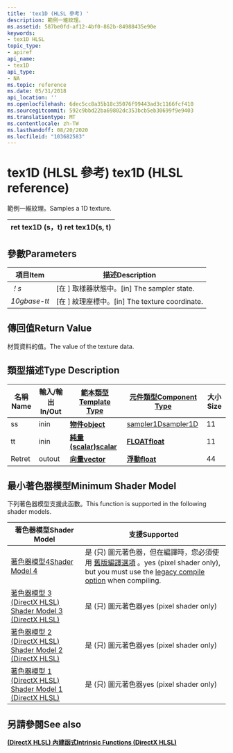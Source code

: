 ```yaml
---
title: 'tex1D (HLSL 參考) '
description: 範例一維紋理。
ms.assetid: 587be0fd-af12-4bf0-862b-84988435e90e
keywords:
- tex1D HLSL
topic_type:
- apiref
api_name:
- tex1D
api_type:
- NA
ms.topic: reference
ms.date: 05/31/2018
api_location: ''
ms.openlocfilehash: 6dec5cc8a35b18c35076f99443ad3c1166fcf410
ms.sourcegitcommit: 592c9bbd22ba69802dc353bcb5eb30699f9e9403
ms.translationtype: MT
ms.contentlocale: zh-TW
ms.lasthandoff: 08/20/2020
ms.locfileid: "103682583"
---
```

# <a name="tex1d-hlsl-reference"></a><span data-ttu-id="53748-104">tex1D (HLSL 參考) </span><span class="sxs-lookup"><span data-stu-id="53748-104">tex1D (HLSL reference)</span></span>

<span data-ttu-id="53748-105">範例一維紋理。</span><span class="sxs-lookup"><span data-stu-id="53748-105">Samples a 1D texture.</span></span>



| <span data-ttu-id="53748-106">ret tex1D (s，t) </span><span class="sxs-lookup"><span data-stu-id="53748-106">ret tex1D(s, t)</span></span> |
|-----------------|



 

## <a name="parameters"></a><span data-ttu-id="53748-107">參數</span><span class="sxs-lookup"><span data-stu-id="53748-107">Parameters</span></span>



| <span data-ttu-id="53748-108">項目</span><span class="sxs-lookup"><span data-stu-id="53748-108">Item</span></span>                                                   | <span data-ttu-id="53748-109">描述</span><span class="sxs-lookup"><span data-stu-id="53748-109">Description</span></span>                               |
|--------------------------------------------------------|-------------------------------------------|
| <span data-ttu-id="53748-110"><span id="s"></span><span id="S"></span>*！*</span><span class="sxs-lookup"><span data-stu-id="53748-110"><span id="s"></span><span id="S"></span>*s*</span></span><br/> | <span data-ttu-id="53748-111">\[在 \] 取樣器狀態中。</span><span class="sxs-lookup"><span data-stu-id="53748-111">\[in\] The sampler state.</span></span><br/>      |
| <span data-ttu-id="53748-112"><span id="t"></span><span id="T"></span>*10gbase-t*</span><span class="sxs-lookup"><span data-stu-id="53748-112"><span id="t"></span><span id="T"></span>*t*</span></span><br/> | <span data-ttu-id="53748-113">\[在 \] 紋理座標中。</span><span class="sxs-lookup"><span data-stu-id="53748-113">\[in\] The texture coordinate.</span></span><br/> |



 

## <a name="return-value"></a><span data-ttu-id="53748-114">傳回值</span><span class="sxs-lookup"><span data-stu-id="53748-114">Return Value</span></span>

<span data-ttu-id="53748-115">材質資料的值。</span><span class="sxs-lookup"><span data-stu-id="53748-115">The value of the texture data.</span></span>

## <a name="type-description"></a><span data-ttu-id="53748-116">類型描述</span><span class="sxs-lookup"><span data-stu-id="53748-116">Type Description</span></span>



| <span data-ttu-id="53748-117">名稱</span><span class="sxs-lookup"><span data-stu-id="53748-117">Name</span></span> | <span data-ttu-id="53748-118">輸入/輸出</span><span class="sxs-lookup"><span data-stu-id="53748-118">In/Out</span></span> | [<span data-ttu-id="53748-119">**範本類型**</span><span class="sxs-lookup"><span data-stu-id="53748-119">**Template Type**</span></span>](dx-graphics-hlsl-intrinsic-functions.md)                       | [<span data-ttu-id="53748-120">**元件類型**</span><span class="sxs-lookup"><span data-stu-id="53748-120">**Component Type**</span></span>](dx-graphics-hlsl-intrinsic-functions.md) | <span data-ttu-id="53748-121">大小</span><span class="sxs-lookup"><span data-stu-id="53748-121">Size</span></span> |
|------|--------|-------------------------------------------------------------------------------------|----------------------------------------------------------------|------|
| <span data-ttu-id="53748-122">s</span><span class="sxs-lookup"><span data-stu-id="53748-122">s</span></span>    | <span data-ttu-id="53748-123">in</span><span class="sxs-lookup"><span data-stu-id="53748-123">in</span></span>     | [<span data-ttu-id="53748-124">**物件**</span><span class="sxs-lookup"><span data-stu-id="53748-124">**object**</span></span>](dx-graphics-hlsl-intrinsic-functions.md) | [<span data-ttu-id="53748-125">sampler1D</span><span class="sxs-lookup"><span data-stu-id="53748-125">sampler1D</span></span>](dx-graphics-hlsl-sampler.md)                      | <span data-ttu-id="53748-126">1</span><span class="sxs-lookup"><span data-stu-id="53748-126">1</span></span>    |
| <span data-ttu-id="53748-127">t</span><span class="sxs-lookup"><span data-stu-id="53748-127">t</span></span>    | <span data-ttu-id="53748-128">in</span><span class="sxs-lookup"><span data-stu-id="53748-128">in</span></span>     | [<span data-ttu-id="53748-129">**純量 (scalar)**</span><span class="sxs-lookup"><span data-stu-id="53748-129">**scalar**</span></span>](dx-graphics-hlsl-intrinsic-functions.md) | [<span data-ttu-id="53748-130">**FLOAT**</span><span class="sxs-lookup"><span data-stu-id="53748-130">**float**</span></span>](/windows/desktop/WinProg/windows-data-types)                        | <span data-ttu-id="53748-131">1</span><span class="sxs-lookup"><span data-stu-id="53748-131">1</span></span>    |
| <span data-ttu-id="53748-132">Ret</span><span class="sxs-lookup"><span data-stu-id="53748-132">ret</span></span>  | <span data-ttu-id="53748-133">out</span><span class="sxs-lookup"><span data-stu-id="53748-133">out</span></span>    | [<span data-ttu-id="53748-134">**向量**</span><span class="sxs-lookup"><span data-stu-id="53748-134">**vector**</span></span>](dx-graphics-hlsl-intrinsic-functions.md) | [<span data-ttu-id="53748-135">**浮動**</span><span class="sxs-lookup"><span data-stu-id="53748-135">**float**</span></span>](/windows/desktop/WinProg/windows-data-types)                        | <span data-ttu-id="53748-136">4</span><span class="sxs-lookup"><span data-stu-id="53748-136">4</span></span>    |



 

## <a name="minimum-shader-model"></a><span data-ttu-id="53748-137">最小著色器模型</span><span class="sxs-lookup"><span data-stu-id="53748-137">Minimum Shader Model</span></span>

<span data-ttu-id="53748-138">下列著色器模型支援此函數。</span><span class="sxs-lookup"><span data-stu-id="53748-138">This function is supported in the following shader models.</span></span>



| <span data-ttu-id="53748-139">著色器模型</span><span class="sxs-lookup"><span data-stu-id="53748-139">Shader Model</span></span>                                              | <span data-ttu-id="53748-140">支援</span><span class="sxs-lookup"><span data-stu-id="53748-140">Supported</span></span>                                                                                                                         |
|-----------------------------------------------------------|-----------------------------------------------------------------------------------------------------------------------------------|
| [<span data-ttu-id="53748-141">著色器模型4</span><span class="sxs-lookup"><span data-stu-id="53748-141">Shader Model 4</span></span>](dx-graphics-hlsl-sm4.md)                | <span data-ttu-id="53748-142">是 (只) 圖元著色器，但在編譯時，您必須使用 [舊版編譯選項](/windows/desktop/direct3dtools/dx-graphics-tools-fxc-syntax) 。</span><span class="sxs-lookup"><span data-stu-id="53748-142">yes (pixel shader only), but you must use the [legacy compile option](/windows/desktop/direct3dtools/dx-graphics-tools-fxc-syntax) when compiling.</span></span> |
| [<span data-ttu-id="53748-143">著色器模型 3 (DirectX HLSL) </span><span class="sxs-lookup"><span data-stu-id="53748-143">Shader Model 3 (DirectX HLSL)</span></span>](dx-graphics-hlsl-sm3.md) | <span data-ttu-id="53748-144">是 (只) 圖元著色器</span><span class="sxs-lookup"><span data-stu-id="53748-144">yes (pixel shader only)</span></span>                                                                                                           |
| [<span data-ttu-id="53748-145">著色器模型 2 (DirectX HLSL) </span><span class="sxs-lookup"><span data-stu-id="53748-145">Shader Model 2 (DirectX HLSL)</span></span>](dx-graphics-hlsl-sm2.md) | <span data-ttu-id="53748-146">是 (只) 圖元著色器</span><span class="sxs-lookup"><span data-stu-id="53748-146">yes (pixel shader only)</span></span>                                                                                                           |
| [<span data-ttu-id="53748-147">著色器模型 1 (DirectX HLSL) </span><span class="sxs-lookup"><span data-stu-id="53748-147">Shader Model 1 (DirectX HLSL)</span></span>](dx-graphics-hlsl-sm1.md) | <span data-ttu-id="53748-148">是 (只) 圖元著色器</span><span class="sxs-lookup"><span data-stu-id="53748-148">yes (pixel shader only)</span></span>                                                                                                           |



 

## <a name="see-also"></a><span data-ttu-id="53748-149">另請參閱</span><span class="sxs-lookup"><span data-stu-id="53748-149">See also</span></span>

<dl> <dt>

[<span data-ttu-id="53748-150">**(DirectX HLSL) 內建函式**</span><span class="sxs-lookup"><span data-stu-id="53748-150">**Intrinsic Functions (DirectX HLSL)**</span></span>](dx-graphics-hlsl-intrinsic-functions.md)
</dt> </dl>

 

